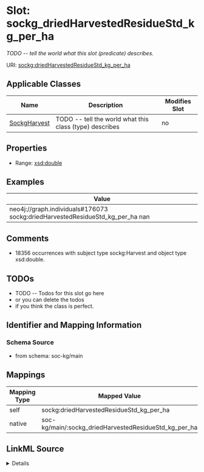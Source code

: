 

# Slot: sockg_driedHarvestedResidueStd_kg_per_ha


_TODO -- tell the world what this slot (predicate) describes._





URI: [sockg:driedHarvestedResidueStd_kg_per_ha](http://www.semanticweb.org/sockg/ontologies/2024/0/soil-carbon-ontology/driedHarvestedResidueStd_kg_per_ha)



<!-- no inheritance hierarchy -->





## Applicable Classes

| Name | Description | Modifies Slot |
| --- | --- | --- |
| [SockgHarvest](../classes/SockgHarvest.md) | TODO -- tell the world what this class (type) describes |  no  |







## Properties

* Range: [xsd:double](http://www.w3.org/2001/XMLSchema#double)






## Examples

| Value |
| --- |
| neo4j://graph.individuals#176073 sockg:driedHarvestedResidueStd_kg_per_ha nan |

## Comments

* 18356 occurrences with subject type sockg:Harvest and object type xsd:double.

## TODOs

* TODO -- Todos for this slot go here
* or you can delete the todos
* if you think the class is perfect.

## Identifier and Mapping Information







### Schema Source


* from schema: soc-kg/main




## Mappings

| Mapping Type | Mapped Value |
| ---  | ---  |
| self | sockg:driedHarvestedResidueStd_kg_per_ha |
| native | soc-kg/main/:sockg_driedHarvestedResidueStd_kg_per_ha |




## LinkML Source

<details>
```yaml
name: sockg_driedHarvestedResidueStd_kg_per_ha
description: TODO -- tell the world what this slot (predicate) describes.
todos:
- TODO -- Todos for this slot go here
- or you can delete the todos
- if you think the class is perfect.
comments:
- 18356 occurrences with subject type sockg:Harvest and object type xsd:double.
examples:
- value: neo4j://graph.individuals#176073 sockg:driedHarvestedResidueStd_kg_per_ha
    nan
from_schema: soc-kg/main
rank: 1000
slot_uri: sockg:driedHarvestedResidueStd_kg_per_ha
alias: sockg_driedHarvestedResidueStd_kg_per_ha
domain_of:
- sockg_Harvest
range: double

```
</details>
